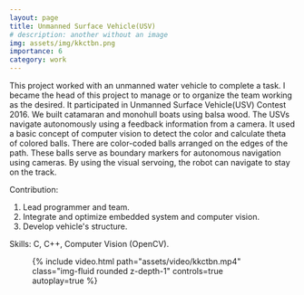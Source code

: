 ```yaml
---
layout: page
title: Unmanned Surface Vehicle(USV)
# description: another without an image
img: assets/img/kkctbn.png
importance: 6
category: work
---
```


This project worked with an unmanned water vehicle
to complete a task. I became the head of this project to manage or to organize the team working as the desired. It
participated in Unmanned Surface Vehicle(USV) Contest 2016. We built catamaran and monohull boats using balsa
wood. The USVs navigate autonomously using a feedback information from a camera. It used a basic concept of
computer vision to detect the color and calculate theta of colored balls. There are color-coded balls arranged on the
edges of the path. These balls serve as boundary markers for autonomous navigation using cameras. By using the
visual servoing, the robot can navigate to stay on the track.

Contribution:
1. Lead programmer and team. 
2. Integrate and optimize embedded system and computer vision.
3. Develop vehicle's structure.

Skills: C, C++, Computer Vision (OpenCV).


<!-- <div class="col-sm mt-3 mt-md-0 rotate-video" style="max-width: 320px;">
    {% include video.html path="assets/video/kkctbn.mp4" class="img-fluid rounded z-depth-1" controls=true autoplay=true %}
</div> -->


<figure class="d-flex justify-content-center align-items-center" style="height: 100%;">
    <div class="rotate-video" style="max-width: 640px;">
    {% include video.html path="assets/video/kkctbn.mp4" class="img-fluid rounded z-depth-1" controls=true autoplay=true %}
    </div>
</figure>